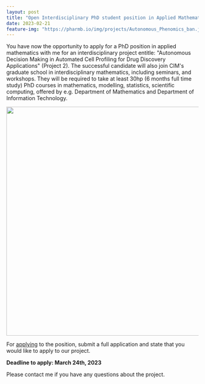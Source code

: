 ```yaml
---
layout: post
title: "Open Interdisciplinary PhD student position in Applied Mathematics: Autonomous Decision Making in Automated Cell Profiling for Drug Discovery Applications"
date: 2023-02-21
feature-img: "https://pharmb.io/img/projects/Autonomous_Phenomics_ban.jpg"
---
```


You have now the opportunity to apply for a PhD position in applied mathematics with me for an interdisciplinary project entitle: "Autonomous Decision Making in Automated Cell Profiling for Drug Discovery Applications" (Project 2). The successful candidate will also join CIM's graduate school in interdisciplinary mathematics, including seminars, and workshops. They will be required to take at least 30hp (6 months full time study) PhD courses in mathematics, modelling, statistics, scientific computing, offered by e.g. Department of Mathematics and Department of Information Technology.

<p align="center">
<img src="https://pharmb.io/img/projects/Autonomous_Phenomics_ban.jpg" width="600">
</p>


For [applying](https://www.uu.se/en/about-uu/join-us/details/?positionId=596823) to the position, submit a full application and state that you would like to apply to our project.

**Deadline to apply: March 24th, 2023**

Please contact me if you have any questions about the project.

